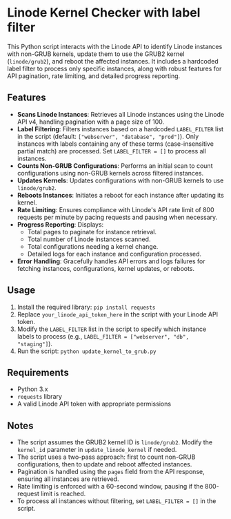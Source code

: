 # Linode Kernel Checker with label filter

This Python script interacts with the Linode API to identify Linode instances with non-GRUB kernels, update them to use the GRUB2 kernel (`linode/grub2`), and reboot the affected instances. It includes a hardcoded label filter to process only specific instances, along with robust features for API pagination, rate limiting, and detailed progress reporting.

## Features
- **Scans Linode Instances**: Retrieves all Linode instances using the Linode API v4, handling pagination with a page size of 100.
- **Label Filtering**: Filters instances based on a hardcoded `LABEL_FILTER` list in the script (default: `["webserver", "database", "prod"]`). Only instances with labels containing any of these terms (case-insensitive partial match) are processed. Set `LABEL_FILTER = []` to process all instances.
- **Counts Non-GRUB Configurations**: Performs an initial scan to count configurations using non-GRUB kernels across filtered instances.
- **Updates Kernels**: Updates configurations with non-GRUB kernels to use `linode/grub2`.
- **Reboots Instances**: Initiates a reboot for each instance after updating its kernel.
- **Rate Limiting**: Ensures compliance with Linode's API rate limit of 800 requests per minute by pacing requests and pausing when necessary.
- **Progress Reporting**: Displays:
  - Total pages to paginate for instance retrieval.
  - Total number of Linode instances scanned.
  - Total configurations needing a kernel change.
  - Detailed logs for each instance and configuration processed.
- **Error Handling**: Gracefully handles API errors and logs failures for fetching instances, configurations, kernel updates, or reboots.

## Usage
1. Install the required library: `pip install requests`
2. Replace `your_linode_api_token_here` in the script with your Linode API token.
3. Modify the `LABEL_FILTER` list in the script to specify which instance labels to process (e.g., `LABEL_FILTER = ["webserver", "db", "staging"]`).
4. Run the script: `python update_kernel_to_grub.py`

## Requirements
- Python 3.x
- `requests` library
- A valid Linode API token with appropriate permissions

## Notes
- The script assumes the GRUB2 kernel ID is `linode/grub2`. Modify the `kernel_id` parameter in `update_linode_kernel` if needed.
- The script uses a two-pass approach: first to count non-GRUB configurations, then to update and reboot affected instances.
- Pagination is handled using the `pages` field from the API response, ensuring all instances are retrieved.
- Rate limiting is enforced with a 60-second window, pausing if the 800-request limit is reached.
- To process all instances without filtering, set `LABEL_FILTER = []` in the script.